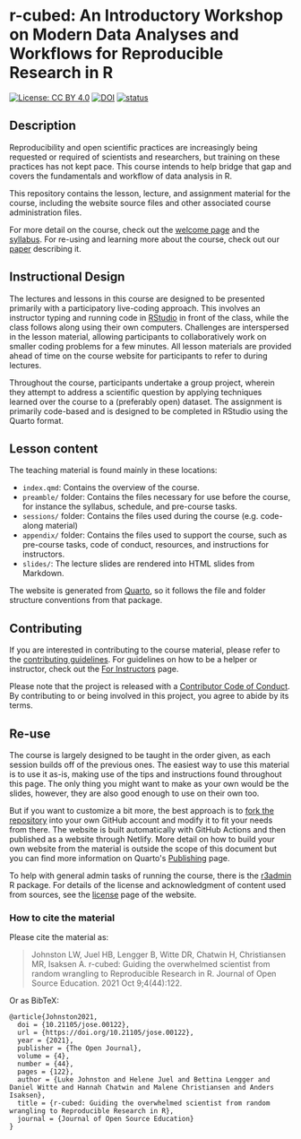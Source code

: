 # r-cubed: An Introductory Workshop on Modern Data Analyses and Workflows for Reproducible Research in R

[![License: CC BY
4.0](https://img.shields.io/badge/License-CC%20BY%204.0-lightgrey.svg)](https://creativecommons.org/licenses/by/4.0/)
[![DOI](https://zenodo.org/badge/DOI/10.5281/zenodo.3921893.svg)](https://doi.org/10.5281/zenodo.3921893)
[![status](https://jose.theoj.org/papers/21c31bd9b6cd58e154de3f7b44d527b2/status.svg)](https://jose.theoj.org/papers/21c31bd9b6cd58e154de3f7b44d527b2)

## Description

Reproducibility and open scientific practices are increasingly being
requested or required of scientists and researchers, but training on
these practices has not kept pace. This course intends to help bridge
that gap and covers the fundamentals and workflow of data analysis in R.

This repository contains the lesson, lecture, and assignment material
for the course, including the website source files and other associated
course administration files.

For more detail on the course, check out the [welcome
page](https://r-cubed-intro.rostools.org/) and the
[syllabus](https://r-cubed-intro.rostools.org/preamble/syllabus.html).
For re-using and learning more about the course, check out our
[paper](paper.md) describing it.

## Instructional Design

The lectures and lessons in this course are designed to be presented
primarily with a participatory live-coding approach. This involves an
instructor typing and running code in
[RStudio](https://posit.co/products/open-source/rstudio/) in front of
the class, while the class follows along using their own computers.
Challenges are interspersed in the lesson material, allowing
participants to collaboratively work on smaller coding problems for a
few minutes. All lesson materials are provided ahead of time on the
course website for participants to refer to during lectures.

Throughout the course, participants undertake a group project, wherein
they attempt to address a scientific question by applying techniques
learned over the course to a (preferably open) dataset. The assignment
is primarily code-based and is designed to be completed in RStudio using
the Quarto format.

## Lesson content

The teaching material is found mainly in these locations:

-   `index.qmd`: Contains the overview of the course.
-   `preamble/` folder: Contains the files necessary for use before the
    course, for instance the syllabus, schedule, and pre-course tasks.
-   `sessions/` folder: Contains the files used during the course (e.g.
    code-along material)
-   `appendix/` folder: Contains the files used to support the course,
    such as pre-course tasks, code of conduct, resources, and
    instructions for instructors.
-   `slides/`: The lecture slides are rendered into HTML slides from
    Markdown.

The website is generated from [Quarto](https://quarto.org/), so it
follows the file and folder structure conventions from that package.

## Contributing

If you are interested in contributing to the course material, please
refer to the [contributing guidelines](CONTRIBUTING.md). For guidelines
on how to be a helper or instructor, check out the [For
Instructors](https://r-cubed-intro.rostools.org/for-instructors.html)
page.

Please note that the project is released with a [Contributor Code of
Conduct](CODE_OF_CONDUCT.md). By contributing to or being involved in
this project, you agree to abide by its terms.

## Re-use

The course is largely designed to be taught in the order given, as each
session builds off of the previous ones. The easiest way to use this
material is to use it as-is, making use of the tips and instructions
found throughout this page. The only thing you might want to make as
your own would be the slides, however, they are also good enough to use
on their own too.

But if you want to customize a bit more, the best approach is to [fork
the repository](https://github.com/rostools/r-cubed-intro/fork/) into
your own GitHub account and modify it to fit your needs from there. The
website is built automatically with GitHub Actions and then published as
a website through Netlify. More detail on how to build your own website
from the material is outside the scope of this document but you can find
more information on Quarto's
[Publishing](https://quarto.org/docs/publishing/) page.

To help with general admin tasks of running the course, there is the
[r3admin](https://github.com/rostools/r3admin) R package. For details of
the license and acknowledgment of content used from sources, see the
[license](https://r-cubed-intro.rostools.org/license.html) page of the
website.

### How to cite the material

Please cite the material as:

> Johnston LW, Juel HB, Lengger B, Witte DR, Chatwin H, Christiansen MR,
> Isaksen A. r-cubed: Guiding the overwhelmed scientist from random
> wrangling to Reproducible Research in R. Journal of Open Source
> Education. 2021 Oct 9;4(44):122.

Or as BibTeX:

```
@article{Johnston2021,
  doi = {10.21105/jose.00122},
  url = {https://doi.org/10.21105/jose.00122},
  year = {2021},
  publisher = {The Open Journal},
  volume = {4},
  number = {44},
  pages = {122},
  author = {Luke Johnston and Helene Juel and Bettina Lengger and Daniel Witte and Hannah Chatwin and Malene Christiansen and Anders Isaksen},
  title = {r-cubed: Guiding the overwhelmed scientist from random wrangling to Reproducible Research in R},
  journal = {Journal of Open Source Education}
}
```
